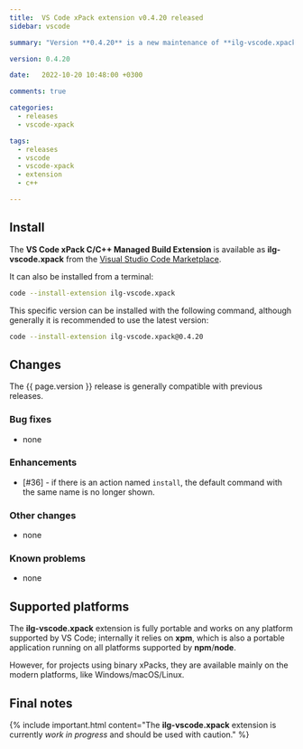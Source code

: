 ```yaml
---
title:  VS Code xPack extension v0.4.20 released
sidebar: vscode

summary: "Version **0.4.20** is a new maintenance of **ilg-vscode.xpack**; it allows to override the install command with an action."

version: 0.4.20

date:   2022-10-20 10:48:00 +0300

comments: true

categories:
  - releases
  - vscode-xpack

tags:
  - releases
  - vscode
  - vscode-xpack
  - extension
  - c++

---
```


## Install

The **VS Code xPack C/C++ Managed Build Extension** is
available as **ilg-vscode.xpack** from the
[Visual Studio Code Marketplace](https://marketplace.visualstudio.com/items?itemName=ilg-vscode.xpack).

It can also be installed from a terminal:

```sh
code --install-extension ilg-vscode.xpack
```

This specific version can be installed with the following command,
although generally it is recommended to use the latest version:

```sh
code --install-extension ilg-vscode.xpack@0.4.20
```

## Changes

The {{ page.version }} release
is generally compatible with previous releases.

### Bug fixes

- none

### Enhancements

- [#36] - if there is an action named `install`, the default command
with the same name is no longer shown.

### Other changes

- none

### Known problems

- none

## Supported platforms

The **ilg-vscode.xpack** extension is fully portable and works on any
platform supported by VS Code; internally it relies on **xpm**, which
is also a portable application running on all platforms supported
by **npm**/**node**.

However, for projects using binary xPacks, they are available mainly
on the modern platforms, like Windows/macOS/Linux.

## Final notes

{% include important.html content="The **ilg-vscode.xpack** extension
is currently _work in progress_ and should be used with caution." %}
